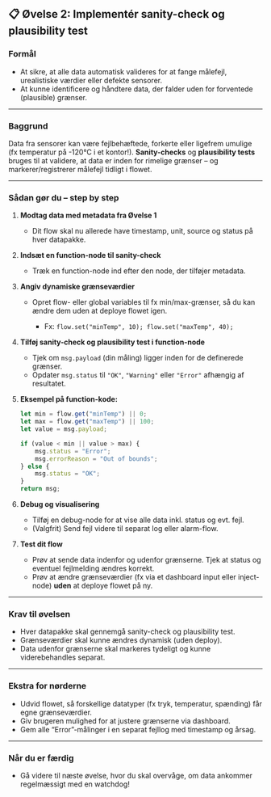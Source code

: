 ## 📋 Øvelse 2: Implementér sanity-check og plausibility test

### **Formål**

* At sikre, at alle data automatisk valideres for at fange målefejl, urealistiske værdier eller defekte sensorer.
* At kunne identificere og håndtere data, der falder uden for forventede (plausible) grænser.

---

### **Baggrund**

Data fra sensorer kan være fejlbehæftede, forkerte eller ligefrem umulige (fx temperatur på -120°C i et kontor!). **Sanity-checks** og **plausibility tests** bruges til at validere, at data er inden for rimelige grænser – og markerer/registrerer målefejl tidligt i flowet.

---

### **Sådan gør du – step by step**

1. **Modtag data med metadata fra Øvelse 1**

   * Dit flow skal nu allerede have timestamp, unit, source og status på hver datapakke.

2. **Indsæt en function-node til sanity-check**

   * Træk en function-node ind efter den node, der tilføjer metadata.

3. **Angiv dynamiske grænseværdier**

   * Opret flow- eller global variables til fx min/max-grænser, så du kan ændre dem uden at deploye flowet igen.

     * Fx: `flow.set("minTemp", 10); flow.set("maxTemp", 40);`

4. **Tilføj sanity-check og plausibility test i function-node**

   * Tjek om `msg.payload` (din måling) ligger inden for de definerede grænser.
   * Opdater `msg.status` til `"OK"`, `"Warning"` eller `"Error"` afhængig af resultatet.

5. **Eksempel på function-kode:**

   ```javascript
   let min = flow.get("minTemp") || 0;
   let max = flow.get("maxTemp") || 100;
   let value = msg.payload;

   if (value < min || value > max) {
       msg.status = "Error";
       msg.errorReason = "Out of bounds";
   } else {
       msg.status = "OK";
   }
   return msg;
   ```

6. **Debug og visualisering**

   * Tilføj en debug-node for at vise alle data inkl. status og evt. fejl.
   * (Valgfrit) Send fejl videre til separat log eller alarm-flow.

7. **Test dit flow**

   * Prøv at sende data indenfor og udenfor grænserne. Tjek at status og eventuel fejlmelding ændres korrekt.
   * Prøv at ændre grænseværdier (fx via et dashboard input eller inject-node) **uden** at deploye flowet på ny.

---

### **Krav til øvelsen**

* Hver datapakke skal gennemgå sanity-check og plausibility test.
* Grænseværdier skal kunne ændres dynamisk (uden deploy).
* Data udenfor grænserne skal markeres tydeligt og kunne viderebehandles separat.

---

### **Ekstra for nørderne**

* Udvid flowet, så forskellige datatyper (fx tryk, temperatur, spænding) får egne grænseværdier.
* Giv brugeren mulighed for at justere grænserne via dashboard.
* Gem alle “Error”-målinger i en separat fejllog med timestamp og årsag.

---

### **Når du er færdig**

* Gå videre til næste øvelse, hvor du skal overvåge, om data ankommer regelmæssigt med en watchdog!
